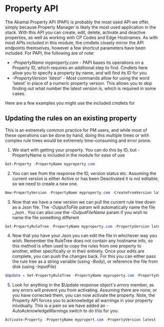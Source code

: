 # Property API

The Akamai Property API (PAPI) is probably the most used API we offer, simply because Property Manager is likely the most used application in the stack. With this API you can create, edit, delete, activate and deactive properties, as well as working with CP Codes and Edge Hostnames. As with most APIs included in this module, the cmdlets closely mirror the API endpoints themselves, however a few shortcut parameters have been included. For PAPI, the following are of note:

* _-PropertyName myproperty.com_ - PAPI bases its operations on a Property ID, which requires an additional step to find. Cmdlets here allow you to specify a property by name, and will find its ID for you
* _-PropertyVersion 'latest'_ - Most commands allow for using the word 'latest' in place of a numeric property version. This allows you to skip finding out what number the latest version is, which is required in some cases.

Here are a few examples you might use the included cmdlets for

## Updating the rules on an existing property

This is an extremely common practice for PM users, and while most of these operations can be done by hand, doing this multiple times or with complex rule trees would be extremely time-consuming and error prone.

1. We start with getting your property. You can do this by ID, but -PropertyName is included in the module for ease of use

```Powershell
Get-Property -PropertyName myproperty.com
```

2. You can see from the response the ID, version status etc. Assuming the current version is either Active or has been Deactivated it is not editable, so we need to create a new one.

```Powershell
New-PropertyVersion -PropertyName myproperty.com -CreateFromVersion latest
```

3. Now that we have a new version we can pull the current rule tree down as a Json file. The _-OutputToFile_ param will automatically name the file _<PropertyName>\_<PropertyVersion>.json_ . You can also use the _-OutputFileName_ param if you wish to name the file something different

```Powershell
Get-PropertyRuleTree -PropertyName myproperty.com -PropertyVersion latest -OutputToFile
```

4. Now that you have your Json you can edit the file in whichever way you wish. Remember the RuleTree does not contain any hostname info, so this method is often used to copy the rules from one property to another, either specifically or in their entirety. Once your edits are complete, you can push the changes back. For this you can either pass the rule tree as a string variable (using _-Body_), or reference the file from disk (using _-InputFile_)

```Powershell
$Update = Set-PropertyRuleTree -PropertyName myproperty.com -PropertyVersion latest -InputFile myproperty.com_2.json
```

5. Look for anything in the $Update response object's _errors_ member, as any errors will prevent you from activating. Assuming there are none, or you have corrected them, you can now activate the property. Note, the Property API forces you to acknowledge all warnings in your property inividually. This is a pain so we have added an -AutoAcknowledgeWarnings switch to do this for you.

```Powershell
Activate-Property -PropertyName mypropert.com -PropertyVersion latest -Network Staging -Note "Activated via PAPI" -NotifyEmails "bob@email.com" -AutoAcknowledgeWarnings
```